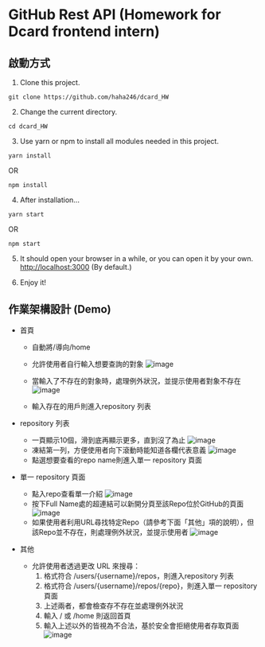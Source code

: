 # GitHub Rest API (Homework for Dcard frontend intern)

## 啟動方式
1. Clone this project.
```
git clone https://github.com/haha246/dcard_HW
```

2. Change the current directory.
```
cd dcard_HW
```

3. Use yarn or npm to install all modules needed in this project.
```
yarn install
```
OR
```
npm install
```
    
4. After installation...
```
yarn start
```
OR
```
npm start
```

5. It should open your browser in a while, or you can open it by your own.  
<http://localhost:3000> (By default.)

6. Enjoy it!

## 作業架構設計 (Demo)
- 首頁
    - 自動將/導向/home
    - 允許使用者自行輸入想要查詢的對象  ![image](https://user-images.githubusercontent.com/71302574/161393652-0f90eee8-8863-4bb3-94fb-da64eece8c39.png)


    - 當輸入了不存在的對象時，處理例外狀況，並提示使用者對象不存在  ![image](https://user-images.githubusercontent.com/71302574/161393658-98987d3f-da34-480c-a02e-1fb56ca6550a.png)
    - 輸入存在的用戶則進入repository 列表

- repository 列表
    - 一頁顯示10個，滑到底再顯示更多，直到沒了為止  ![image](https://user-images.githubusercontent.com/71302574/161394090-c9c8260b-5289-45cd-b71a-74ddd71b752a.png)
    - 凍結第一列，方便使用者向下滾動時能知道各欄代表意義  ![image](https://user-images.githubusercontent.com/71302574/161394585-4702d93f-7fa4-4fde-9637-bbf5167fc12b.png)
    - 點選想要查看的repo name則進入單一 repository 頁面

- 單一 repository 頁面
    - 點入repo查看單一介紹  ![image](https://user-images.githubusercontent.com/71302574/161394902-93f86e07-4d80-45c0-8392-91c3ad664b18.png)
    - 按下Full Name處的超連結可以新開分頁至該Repo位於GitHub的頁面  ![image](https://user-images.githubusercontent.com/71302574/161394960-4ed65120-63ca-430c-918f-d5be7ec8efc5.png)
    - 如果使用者利用URL尋找特定Repo（請參考下面「其他」項的說明），但該Repo並不存在，則處理例外狀況，並提示使用者  ![image](https://user-images.githubusercontent.com/71302574/161395174-43d6c69c-cb6b-4faa-875f-613453362bca.png)

- 其他
    - 允許使用者透過更改 URL 來搜尋：
        1. 格式符合 /users/{username}/repos，則進入repository 列表
        2. 格式符合 /users/{username}/repos/{repo}，則進入單一 repository 頁面
        3. 上述兩者，都會檢查存不存在並處理例外狀況
        4. 輸入 / 或 /home 則返回首頁
        5. 輸入上述以外的皆視為不合法，基於安全會拒絕使用者存取頁面  ![image](https://user-images.githubusercontent.com/71302574/161393928-c5328a80-8508-422f-b114-e3bd5f7e79e9.png)
